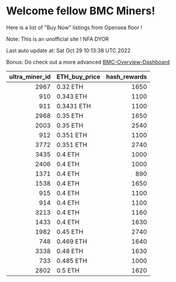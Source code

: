 # Welcome fellow BMC Miners!
Here is a list of "Buy Now" listings from Opensea floor !

Note: This is an unofficial site ! NFA DYOR

Last auto update at: Sat Oct 29 10:13:38 UTC 2022

Bonus: Do check out a more advanced [BMC-Overview-Dashboard](https://dune.com/defifunk/BMC-Overview-Dashboard)


|   ultra_miner_id | ETH_buy_price   |   hash_rewards |
|-----------------:|:----------------|---------------:|
|             2967 | 0.32 ETH        |           1650 |
|              910 | 0.343 ETH       |           1100 |
|              911 | 0.3431 ETH      |           1100 |
|             2968 | 0.35 ETH        |           1650 |
|             2003 | 0.35 ETH        |           2540 |
|              912 | 0.351 ETH       |           1100 |
|             3772 | 0.351 ETH       |           2740 |
|             3435 | 0.4 ETH         |           1000 |
|             2406 | 0.4 ETH         |           1000 |
|             1371 | 0.4 ETH         |            890 |
|             1538 | 0.4 ETH         |           1650 |
|              915 | 0.4 ETH         |           1100 |
|              914 | 0.4 ETH         |           1100 |
|             3213 | 0.4 ETH         |           1160 |
|             1433 | 0.4 ETH         |           1630 |
|             1982 | 0.45 ETH        |           2740 |
|              748 | 0.469 ETH       |           1640 |
|             3338 | 0.48 ETH        |           1630 |
|              733 | 0.485 ETH       |           1000 |
|             2802 | 0.5 ETH         |           1620 |